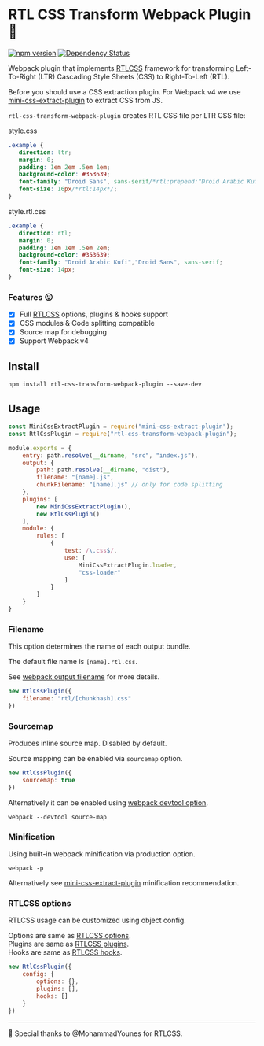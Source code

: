 # RTL CSS Transform Webpack Plugin 💎

[![npm version](https://badge.fury.io/js/rtl-css-transform-webpack-plugin.svg)](https://badge.fury.io/js/rtl-css-transform-webpack-plugin)
[![Dependency Status](https://david-dm.org/nicolashemonic/rtl-css-transform-webpack-plugin.svg)](https://david-dm.org/nicolashemonic/rtl-css-transform-webpack-plugin)

Webpack plugin that implements [RTLCSS](https://github.com/MohammadYounes/rtlcss) framework for transforming Left-To-Right (LTR) Cascading Style Sheets (CSS) to Right-To-Left (RTL).

Before you should use a CSS extraction plugin. For Webpack v4 we use [mini-css-extract-plugin](https://github.com/webpack-contrib/mini-css-extract-plugin) to extract CSS from JS.

```rtl-css-transform-webpack-plugin``` creates RTL CSS file per LTR CSS file:

style.css 

```css
.example {
   direction: ltr;
   margin: 0;
   padding: 1em 2em .5em 1em;
   background-color: #353639;
   font-family: "Droid Sans", sans-serif/*rtl:prepend:"Droid Arabic Kufi",*/;
   font-size: 16px/*rtl:14px*/;
}
```

style.rtl.css 

```css
.example {
   direction: rtl;
   margin: 0;
   padding: 1em 1em .5em 2em;
   background-color: #353639;
   font-family: "Droid Arabic Kufi","Droid Sans", sans-serif;
   font-size: 14px;
}
```

### Features 😛

- [x] Full [RTLCSS](http://rtlcss.com/learn/usage-guide/options) options, plugins & hooks support
- [x] CSS modules & Code splitting compatible
- [x] Source map for debugging
- [x] Support Webpack v4

## Install

```cli
npm install rtl-css-transform-webpack-plugin --save-dev
```

## Usage

```js
const MiniCssExtractPlugin = require("mini-css-extract-plugin");
const RtlCssPlugin = require("rtl-css-transform-webpack-plugin");

module.exports = {
    entry: path.resolve(__dirname, "src", "index.js"),
    output: {
        path: path.resolve(__dirname, "dist"),
        filename: "[name].js",
        chunkFilename: "[name].js" // only for code splitting
    },
    plugins: [
        new MiniCssExtractPlugin(),
        new RtlCssPlugin()
    ],
    module: {
        rules: [
            {
                test: /\.css$/,
                use: [
                    MiniCssExtractPlugin.loader,
                    "css-loader"
                ]
            }
        ]
    }
}
```

### Filename

This option determines the name of each output bundle.

The default file name is ```[name].rtl.css```.

See [webpack output filename](https://webpack.js.org/configuration/output/#output-filename) for more details.

```js
new RtlCssPlugin({
    filename: "rtl/[chunkhash].css"
})
```

### Sourcemap

Produces inline source map. Disabled by default.

Source mapping can be enabled via ```sourcemap``` option.

```js
new RtlCssPlugin({
    sourcemap: true
})
```

Alternatively it can be enabled using [webpack devtool option](https://webpack.js.org/configuration/devtool/#devtool).

```cli
webpack --devtool source-map
```

### Minification

Using built-in webpack minification via production option.

```cli
webpack -p
```

Alternatively see [mini-css-extract-plugin](https://github.com/webpack-contrib/mini-css-extract-plugin/blob/master/README.md#minimizing-for-production) minification recommendation.

### RTLCSS options

RTLCSS usage can be customized using object config.

Options are same as [RTLCSS options](http://rtlcss.com/learn/usage-guide/options).     
Plugins are same as [RTLCSS plugins](http://rtlcss.com/learn/extending-rtlcss/writing-a-plugin).    
Hooks are same as [RTLCSS hooks](http://rtlcss.com/learn/usage-guide/hooks).   

```js
new RtlCssPlugin({
    config: {
        options: {},
        plugins: [],
        hooks: []
    }
})
```

----

💐 Special thanks to @MohammadYounes for RTLCSS.